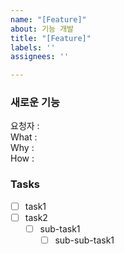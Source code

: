 ```yaml
---
name: "[Feature]"
about: 기능 개발
title: "[Feature]"
labels: ''
assignees: ''

---
```


### 새로운 기능
요청자 :   
What :   
Why :  
How :  

### Tasks
- [ ] task1
- [ ] task2
   - [ ] sub-task1
      - [ ] sub-sub-task1
